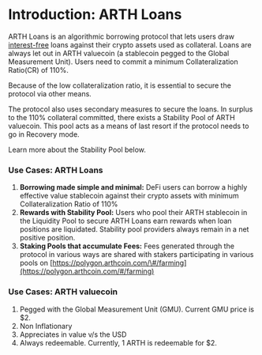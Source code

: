 # Introduction: ARTH Loans

ARTH Loans is an algorithmic borrowing protocol that lets users draw [interest-free](https://app.gitbook.com/@liquity/s/liquity-docs/faq/borrowing#how-can-you-offer-borrowing-at-a-0-interest-rate) loans against their crypto assets used as collateral. Loans are always let out in ARTH valuecoin \(a stablecoin pegged to the Global Measurement Unit\). Users need to commit a minimum Collateralization Ratio\(CR\) of 110%. 

Because of the low collateralization ratio, it is essential to secure the protocol via other means. 

The protocol also uses secondary measures to secure the loans. In surplus to the 110% collateral committed, there exists a Stability Pool of ARTH valuecoin. This pool acts as a means of last resort if the protocol needs to go in Recovery mode.  

Learn more about the Stability Pool below. 





### Use Cases: ARTH Loans 

1. **Borrowing made simple and minimal:** DeFi users can borrow a highly effective value stablecoin against their crypto assets with minimum Collateralization Ratio of 110% 
2. **Rewards with Stability Pool:** Users who pool their ARTH stablecoin in the Liquidity Pool to secure ARTH Loans earn rewards when loan positions are liquidated. Stability pool providers always remain in a net positive position. 
3. **Staking Pools that accumulate Fees:** Fees generated through the protocol in various ways are shared with stakers participating in various pools on [https://polygon.arthcoin.com/\#/farming](https://polygon.arthcoin.com/#/farming)

### Use Cases: ARTH valuecoin 

1. Pegged with the Global Measurement Unit \(GMU\). Current GMU price is $2.  
2. Non Inflationary
3. Appreciates in value v/s the USD 
4. Always redeemable. Currently, 1 ARTH is redeemable for $2.  

